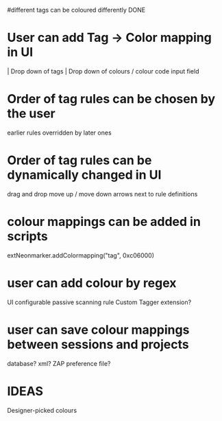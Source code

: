 #different tags can be coloured differently
DONE

# User can add Tag -> Color mapping in UI
| Drop down of tags | Drop down of colours / colour code input field

# Order of tag rules can be chosen by the user
earlier rules overridden by later ones

# Order of tag rules can be dynamically changed in UI
drag and drop
move up / move down arrows next to rule definitions

# colour mappings can be added in scripts
extNeonmarker.addColormapping("tag", 0xc06000)

# user can add colour by regex
UI configurable passive scanning rule
Custom Tagger extension?

# user can save colour mappings between sessions and projects
database?
xml?
ZAP preference file?

IDEAS
=====
Designer-picked colours
